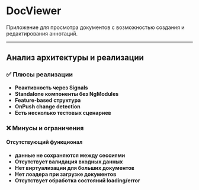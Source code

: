 # DocViewer

Приложение для просмотра документов с возможностью создания и редактирования аннотаций.

---

## Анализ архитектуры и реализации

### ✅ Плюсы реализации

- **Реактивность через Signals**
- **Standalone компоненты без NgModules**
- **Feature-based структура**
- **OnPush change detection**
- **Есть несколько тестовых сценариев**

### ❌ Минусы и ограничения

#### **Отсутствующий функционал**

- **данные не сохраняются между сессиями**
- **Отсутствует валидация входных данных**
- **Нет виртуализации для больших документов**
- **Нет лоадера при загрузке документов**
- **Отсутствует обработка состояний loading/error**
